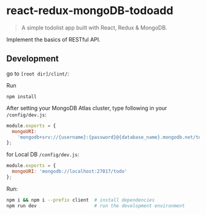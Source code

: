 # react-redux-mongoDB-todoadd

> A simple todolist app built with React, Redux & MongoDB.

Implement the basics of RESTful API.

## Development

go to `[root dir]/clint/`:

Run

```
npm install
```

After setting your MongoDB Atlas cluster, type following in your `/config/dev.js`:

```js
module.exports = {
  mongoURI:
    'mongodb+srv://{username}:{password}@{database_name}.mongodb.net/todo?retryWrites=true'
};
```

for Local DB `/config/dev.js`:

```js
module.exports = {
  mongoURI: 'mongodb://localhost:27017/todo'
};
```

Run:

```bash
npm i && npm i --prefix client  # install dependencies
npm run dev                     # run the development environment
```
